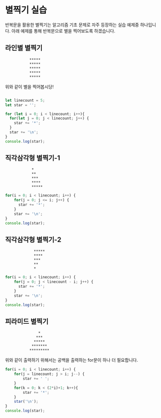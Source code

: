 # 별찍기 실습
반복문을 활용한 별찍기는 알고리즘 기초 문제로 자주 등장하는 실습 예제중 하나입니다. 아래 예제를 통해 반복문으로 별을 찍어보도록 하겠습니다.

## 라인별 별찍기

               *****
               *****
               *****
               *****
               *****
           
위와 같이 별을 찍어봅시당!

```javascript

let linecount = 5;
let star = '';

for (let i = 0; i < linecount; i++){ 
  for(let j = 0; j < linecount; j++) {
    star += '*';
  }
  star += '\n';
}
console.log(star);

```


## 직각삼각형 별찍기-1

                *
                **
                ***
                ****
                *****
                  
```javascript
for(i = 0; i < linecount; i++) {
	for(j = 0; j <= i; j++) {
      star += '*';
    }
  	star += '\n';
}
console.log(star);

```

## 직각삼각형 별찍기-2

                 *****
                 ****
                 ***
                 **
                 *


```javascript
for(i = 0; i < linecount; i++) {
	for(j = 0; j < linecount - i; j++) {
      star += '*';
    }
  	star += '\n';
}
console.log(star);
```

## 피라미드 별찍기

                   *
                  ***
                 *****
                *******
               *********

위와 같이 출력하기 위해서는 공백을 출력하는 for문이 하나 더 필요합니다. 

```javascript
for(i = 0; i < linecount; i++) {
	for(j = linecount; j > i; j--) {
      	star += ' ';
    }
  	for(k = 0; k < (2*i)+1; k++){
   		star += '*';
    }
  	star('\n');
}
console.log(star);

```


